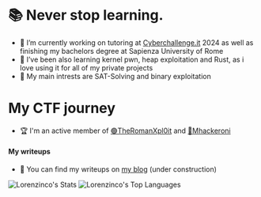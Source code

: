 # 📚 Never stop learning.

- 🔭 I’m currently working on tutoring at [Cyberchallenge.it](https://cyberchallenge.it) 2024 as well as  finishing my bachelors degree at Sapienza University of Rome
- 🌱 I’ve been also learning kernel pwn, heap exploitation and Rust, as i love using it for all of my private projects
- 💬 My main intrests are SAT-Solving and binary exploitation

# My CTF journey
- 🏆 I'm an active member of [🟢TheRomanXpl0it](https://theromanXpl0.it) and [🍝Mhackeroni](https://mhackeroni.it)
#### My writeups
- 📝 You can find my writeups on [my blog](https://lorenzinco.github.io/) (under construction)

![Lorenzinco's Stats](https://github-readme-stats.vercel.app/api?username=Lorenzinco&theme=synthwave&show_icons=true&hide_border=false&count_private=true&layout=compact)
![Lorenzinco's Top Languages](https://github-readme-stats.vercel.app/api/top-langs/?username=Lorenzinco&theme=synthwave&show_icons=true&hide_border=false&layout=compact)

  



<!--
**Lorenzinco/Lorenzinco** is a ✨ _special_ ✨ repository because its `README.md` (this file) appears on your GitHub profile.

Here are some ideas to get you started:

- 🔭 I’m currently working on ...
- 🌱 I’m currently learning ...
- 👯 I’m looking to collaborate on ...
- 🤔 I’m looking for help with ...
- 💬 Ask me about ...
- 📫 How to reach me: ...
- 😄 Pronouns: ...
- ⚡ Fun fact: ...
-->
